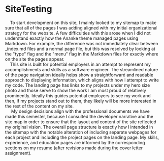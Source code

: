 # SiteTesting

&nbsp;&nbsp;&nbsp;&nbsp;To start development on this site, I mainly looked to my sitemap to make sure that all of the pages I was adding aligned with my initial organizational strategy for the website. A few difficulties with this arose when I did not understand exactly how the Ananke theme managed pages using Markdown. For example, the difference was not immediately clear between \_index.md files and a normal page file, but this was resolved by looking at the "type" flag and the "menu" flag in the Markdown files for exactly where on the site the pages appear.
<br>&nbsp;&nbsp;&nbsp;&nbsp;This site is built for potential employers in an attempt to represent my accomplishments and skills as a software engineer. The streamlined nature of the page navigation ideally helps show a straightforward and readable approach to displaying information, which aligns with how I attempt to write my code. The landing page has links to my projects under my hero size photo and those serve to show the work I am most proud of relatively prominently. Ideally this guides potential employers to see my work and then, if my projects stand out to them, they likely will be more interested in the rest of the content on my site.
<br>&nbsp;&nbsp;&nbsp;&nbsp;
My design decisions align with the professional documents we have made this semester, because I consulted the developer narrative and the site map in order to ensure that the layout and content of the site reflected my original vision. The overall page structure is exactly how I intended in the sitemap with the notable alteration of including separate webpages for each project and including the project pages on the landing page. My skills, experience, and education pages are informed by the corresponding sections on my resume (after revisions made during the cover letter assignment).
